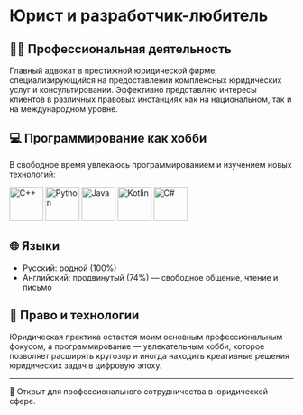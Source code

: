 # Юрист и разработчик-любитель

## 👨‍⚖️ Профессиональная деятельность

Главный адвокат в престижной юридической фирме, специализирующийся на предоставлении комплексных юридических услуг и консультировании. Эффективно представляю интересы клиентов в различных правовых инстанциях как на национальном, так и на международном уровне.

## 💻 Программирование как хобби

В свободное время увлекаюсь программированием и изучением новых технологий:

<img src="https://media.giphy.com/media/qgQUggAC3Pfv687qPC/giphy.gif" width="60" height="60" alt="C++" />
<img src="https://media.giphy.com/media/LMt9638dO8dftAjtco/giphy.gif" width="60" height="60" alt="Python" />
<img src="https://media.giphy.com/media/v1.Y2lkPTc5MGI3NjExdmg2cGZuaXNuZ2xtbXE3NHQycnI4NTBteXM2NHRhZnRyZmhremE3NSZlcD12MV9pbnRlcm5hbF9naWZfYnlfaWQmY3Q9cw/ZDTbix65Me1YDNLDF3/giphy.gif" width="60" height="60" alt="Java" />
<img src="https://media.giphy.com/media/WtTnAfZn6aVJfBzlN3/giphy.gif" width="60" height="60" alt="Kotlin" />
<img src="https://media.giphy.com/media/v1.Y2lkPTc5MGI3NjExeTl5ODViOXk4YWo1aTBsZjU5ZW9weGs1OXA3bGhldTc2eXlwaXljdyZlcD12MV9pbnRlcm5hbF9naWZfYnlfaWQmY3Q9cw/SWoSkN6DxTszqIKEqv/giphy.gif" width="60" height="60" alt="C#" />

## 🌐 Языки

- Русский: родной (100%)
- Английский: продвинутый (74%) — свободное общение, чтение и письмо

## 🔄 Право и технологии

Юридическая практика остается моим основным профессиональным фокусом, а программирование — увлекательным хобби, которое позволяет расширять кругозор и иногда находить креативные решения юридических задач в цифровую эпоху.

---

💼 Открыт для профессионального сотрудничества в юридической сфере. 

